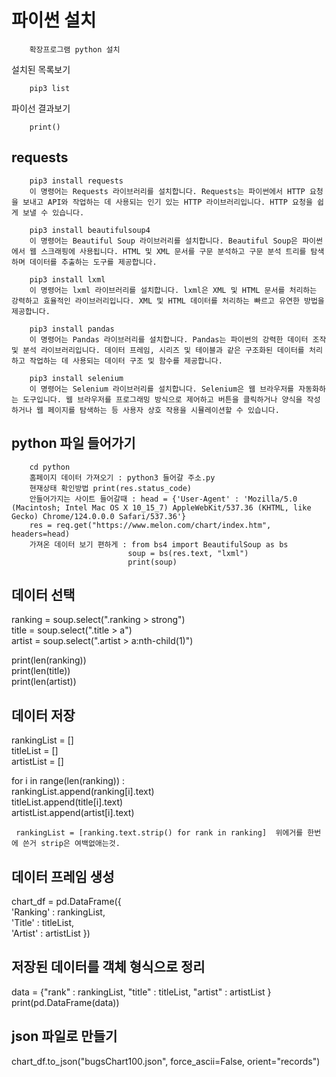 # 파이썬 설치     

````
    확장프로그램 python 설치   
````

설치된 목록보기   
````
    pip3 list   
````

파이선 결과보기
````
    print()   
````

## requests     
````
    pip3 install requests   
    이 명령어는 Requests 라이브러리를 설치합니다. Requests는 파이썬에서 HTTP 요청을 보내고 API와 작업하는 데 사용되는 인기 있는 HTTP 라이브러리입니다. HTTP 요청을 쉽게 보낼 수 있습니다.   

    pip3 install beautifulsoup4      
    이 명령어는 Beautiful Soup 라이브러리를 설치합니다. Beautiful Soup은 파이썬에서 웹 스크래핑에 사용됩니다. HTML 및 XML 문서를 구문 분석하고 구문 분석 트리를 탐색하며 데이터를 추출하는 도구를 제공합니다.   

    pip3 install lxml   
    이 명령어는 lxml 라이브러리를 설치합니다. lxml은 XML 및 HTML 문서를 처리하는 강력하고 효율적인 라이브러리입니다. XML 및 HTML 데이터를 처리하는 빠르고 유연한 방법을 제공합니다.   

    pip3 install pandas   
    이 명령어는 Pandas 라이브러리를 설치합니다. Pandas는 파이썬의 강력한 데이터 조작 및 분석 라이브러리입니다. 데이터 프레임, 시리즈 및 테이블과 같은 구조화된 데이터를 처리하고 작업하는 데 사용되는 데이터 구조 및 함수를 제공합니다.   

    pip3 install selenium   
    이 명령어는 Selenium 라이브러리를 설치합니다. Selenium은 웹 브라우저를 자동화하는 도구입니다. 웹 브라우저를 프로그래밍 방식으로 제어하고 버튼을 클릭하거나 양식을 작성하거나 웹 페이지를 탐색하는 등 사용자 상호 작용을 시뮬레이션할 수 있습니다.     
````

## python 파일 들어가기   
````
    cd python   
    홈페이지 데이터 가져오기 : python3 들어갈 주소.py     
    현재상태 확인방법 print(res.status_code)      
    안들어가지는 사이트 들어갈때 : head = {'User-Agent' : 'Mozilla/5.0 (Macintosh; Intel Mac OS X 10_15_7) AppleWebKit/537.36 (KHTML, like Gecko) Chrome/124.0.0.0 Safari/537.36'}   
    res = req.get("https://www.melon.com/chart/index.htm", headers=head)     
    가져온 데이터 보기 편하게 : from bs4 import BeautifulSoup as bs    
                          soup = bs(res.text, "lxml")   
                          print(soup)    
````

## 데이터 선택   
ranking = soup.select(".ranking > strong")   
title = soup.select(".title > a")   
artist = soup.select(".artist > a:nth-child(1)")   

print(len(ranking))   
print(len(title))   
print(len(artist))

## 데이터 저장   
rankingList = []   
titleList = []   
artistList = []   

for i in range(len(ranking)) :   
     rankingList.append(ranking[i].text)   
     titleList.append(title[i].text)   
     artistList.append(artist[i].text)

     rankingList = [ranking.text.strip() for rank in ranking]  위에거를 한번에 쓴거 strip은 여백없애는것.   

## 데이터 프레임 생성
chart_df = pd.DataFrame({   
    'Ranking' : rankingList,   
    'Title' : titleList,   
    'Artist' : artistList
})

## 저장된 데이터를 객체 형식으로 정리 
data = {"rank" : rankingList, "title" : titleList, "artist" : artistList }   
print(pd.DataFrame(data))

## json 파일로 만들기   
chart_df.to_json("bugsChart100.json", force_ascii=False, orient="records")   

